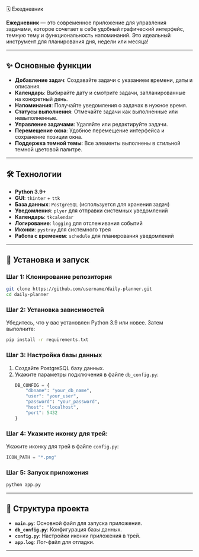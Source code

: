 🗓️ Ежедневник 

**Ежедневник** — это современное приложение для управления задачами, которое сочетает в себе удобный графический интерфейс, темную тему и функциональность напоминаний. Это идеальный инструмент для планирования дня, недели или месяца!

---

## ✨ Основные функции

- **Добавление задач**: Создавайте задачи с указанием времени, даты и описания.
- **Календарь**: Выбирайте дату и смотрите задачи, запланированные на конкретный день.
- **Напоминания**: Получайте уведомления о задачах в нужное время.
- **Статусы выполнения**: Отмечайте задачи как выполненные или невыполненные.
- **Управление задачами**: Удаляйте или редактируйте задачи.
- **Перемещение окна**: Удобное перемещение интерфейса и сохранение позиции окна.
- **Поддержка темной темы**: Все элементы выполнены в стильной темной цветовой палитре.

---

## 🛠️ Технологии

- **Python 3.9+**
- **GUI**: `tkinter` + `ttk`
- **База данных**: `PostgreSQL` (используется для хранения задач)
- **Уведомления**: `plyer` для отправки системных уведомлений
- **Календарь**: `tkcalendar`
- **Логирование**: `logging` для отслеживания событий
- **Иконки**: `pystray` для системного трея
- **Работа с временем**: `schedule` для планирования уведомлений

---

## 🚀 Установка и запуск

### Шаг 1: Клонирование репозитория
```bash
git clone https://github.com/username/daily-planner.git
cd daily-planner
```

### Шаг 2: Установка зависимостей
Убедитесь, что у вас установлен Python 3.9 или новее. Затем выполните:
```bash
pip install -r requirements.txt
```

### Шаг 3: Настройка базы данных
1. Создайте PostgreSQL базу данных.
2. Укажите параметры подключения в файле `db_config.py`:
   ```python
   DB_CONFIG = {
       "dbname": "your_db_name",
       "user": "your_user",
       "password": "your_password",
       "host": "localhost",
       "port": 5432
   }
   ```
### Шаг 4: Укажите иконку для трей:
Укажите иконку для трей в файле `config.py`:
   ```python
   ICON_PATH = "*.png"
   ```
### Шаг 5: Запуск приложения
```bash
python app.py
```

---


## 📝 Структура проекта

- **`main.py`**: Основной файл для запуска приложения.
- **`db_config.py`**: Конфигурация базы данных.
- **`config.py`**: Настройки иконки приложения в трей.
- **`app.log`**: Лог-файл для отладки.

---
